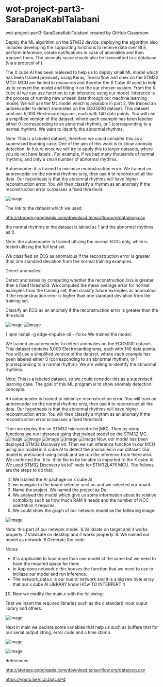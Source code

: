 # wot-project-part3-SaraDanaKablTalabani
wot-project-part3-SaraDanaKablTalabani created by GitHub Classroom

Deploy the ML algorithm on the STM32 device: deploying the algorithm also includes developing the supporting
functions to receive data over BLE, perform inference, create notifications in case of anomalies and then
transmit them. The anomaly score should also be transmitted to a database (via a protocol of ).

The X cube AI has been realesed to help us to deploy small ML model which has been trained privoiusly using Keras, Tensorflow and onex on the STM32 MCU. MCU are limited in resoucres and therefor the X Cube AI used to help us to convert the model and fitting it on the our chosen system. From the X cube AI we can use function to run inference using our model.
Inference is the process of running new unseen data through our machine learning model.
We will use the ML model which is avialable in part 2. We trained an autoencoder to detect anomalies on the ECG5000 dataset. This dataset contains 5,000 Electrocardiograms, each with 140 data points. You will use a simplified version of the dataset, where each example has been labeled either 0 (corresponding to an abnormal rhythm), or 1 (corresponding to a normal rhythm). We want to identify the abnormal rhythms.

Note: This is a labeled dataset, therefore we could consider this as a supervised learning case. One of the aim of this work is to show anomaly detection. In future work we will try to apply this to larger datasets, where you do not have labels . For example, if we had many thousands of normal rhythms, and only a small number of abnormal rhythms.

Autoencoder: it is trained to minimize reconstruction error. We trained an autoencoder on the normal rhythms only, then use it to reconstruct all the data. Our hypothesis is that the abnormal rhythms will have higher reconstruction error. You will then classify a rhythm as an anomaly if the reconstruction error surpasses a fixed threshold. 

![image](https://user-images.githubusercontent.com/101463904/186467538-38f21c8e-2c1d-4286-a187-511eaffae21a.png)


The link to the dataset which we used:

http://storage.googleapis.com/download.tensorflow.org/data/ecg.csv

the normal rhythms in the dataset is labled as 1 and the abnormal rhythms as 0. 

Note: the autoencoder is trained utlizing the normal ECGs only, while is tested utlizing the full test set.

We classified an ECG as anomalous if the reconstruction error is greater than one standard deviation from the normal training examples.

Detect anomalies:

Detect anomalies by computing whether the reconstruction loss is greater than a fixed threshold. We computed the mean average error for normal examples from the training set, then classify future examples as anomalous if the reconstruction error is higher than one standard deviation from the training set.

Classify an ECG as an anomaly if the reconstruction error is greater than the threshold.

![image](https://user-images.githubusercontent.com/101463904/186529502-81b679a3-c5a8-4c67-88dc-ddf8a073b0f6.png)
![image](https://user-images.githubusercontent.com/101463904/186530901-f4f4f3ad-1ba5-436b-b373-32fcc1880c07.png)



1 npm install -g edge-impulse-cli --force
We trained the model.

We trained an autoencoder to detect anomalies on the ECG5000 dataset. This dataset contains 5,000 Electrocardiograms, each with 140 data points. You will use a simplified version of the dataset, where each example has been labeled either 0 (corresponding to an abnormal rhythm), or 1 (corresponding to a normal rhythm). We are willing to identify the abnormal rhythms.

Note: This is a labeled dataset, so we could consider this as a supervised learning case. The goal of this ML program is to show anomaly detection concepts.

An autoencoder is trained to minimize reconstruction error. You will train an autoencoder on the normal rhythms only, then use it to reconstruct all the data. Our hypothesis is that the abnormal rhythms will have higher reconstruction error. You will then classify a rhythm as an anomaly if the reconstruction error surpasses a fixed threshold.

Then we deploy the on STM32 microcontroller(MC).
Then by using functions we run inference using that trained model on the STM32 MC.
![image](https://user-images.githubusercontent.com/101463904/184451368-f0c676d0-1019-494b-8246-38243d0ab6c7.png)
![image](https://user-images.githubusercontent.com/101463904/184451968-0189a96a-4da4-4da5-beee-3abb4acad278.png)
![image](https://user-images.githubusercontent.com/101463904/184452475-619767ad-23b0-41b0-bc7d-c298486835ef.png)
![image](https://user-images.githubusercontent.com/101463904/184452555-0da91982-4a07-4cbf-868d-657bfef5e45c.png)
![image](https://user-images.githubusercontent.com/101463904/184453216-5928d356-14ca-45dc-8d3a-efb1faffdd48.png)
Now, our model has been deployed STM32 Dscovery kit. Then we run inference function in our MCU using our model in X cube AI to detect the anomalies in our dataset. Our model is pretrained using colab and we run the inference from there also. We conferted the .h to .tflite file to be be able to imported to the X cube AI. We used STM32 Discovery kit IoT node for STM32L475 MCU.
The follows are the steps to do that: 
1. We istalled the AI pachage on x cube AI.
2. we navigate to the board selector section and we selected our board.
3. Name the project. We named the project as De.
4. We analyed the model which give us some information about its relative complixity such as how much RAM it needs and the number of NCC opertation it requires.
5. We could show the graph of our network model as the following image:


![image](https://user-images.githubusercontent.com/101463904/187089188-a8c1eb17-560c-4656-ba95-1f011494987c.png)

Note: this part of our network model.
6.Validsate on target and it works properly.
7.Validsate on desktop and it works properly.
8. We named our model as network.
9.Generate the code.

Notes:
- It is applicable to load more than one model at the same but we need to have the required space for them.
- in App open network.c this houses the function that we need to use to intiliaze our model and run inference.
- The network_data.c is our nueral network and it is a big raw byte array that our x cube AI LIBRARY know HOw TO INTERPERT it

10. Now we modify the main.c with the following:

First we insert the required libraries such as the c standard inout ouput library and others:

![image](https://user-images.githubusercontent.com/101463904/187090367-79e46f04-2876-46ff-b9bc-586f4406e893.png)

Next in main we declare some variables that help us such as buffere that for our serial output string, error code and a time stamp:

![image](https://user-images.githubusercontent.com/101463904/187090611-c79de36c-e4ad-4a01-bfc4-1a900ab367eb.png)

![image](https://user-images.githubusercontent.com/101463904/187090699-cd874853-c357-4e9b-9359-e9d821019495.png)





       

 

References:

http://storage.googleapis.com/download.tensorflow.org/data/ecg.csv

https://youtu.be/crJcDqIUbP4


